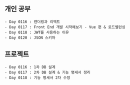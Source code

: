 ## 개인 공부
    - Day 0116 : 렌더링과 리엑트
    - Day 0117 : Front End 개발 시작해보기 - Vue 편 & 로드밸런싱
    - Day 0118 : JWT를 사용하는 이유
    - Day 0120 : JSON 스키마

## 프로젝트
    - Day 0116 : 1차 DB 설계
    - Day 0117 : 2차 DB 설계 & 기능 명세서 정리
    - Day 0118 : 기능 명세서 2차 수정

